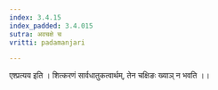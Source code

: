 ```yaml
---
index: 3.4.15
index_padded: 3.4.015
sutra: अवचक्षे च
vritti: padamanjari

---
```

एश्प्रत्यय इति । शित्करणं सार्वधातुकत्वार्थम्, तेन चक्षिङः ख्याञ् न भवति ।।